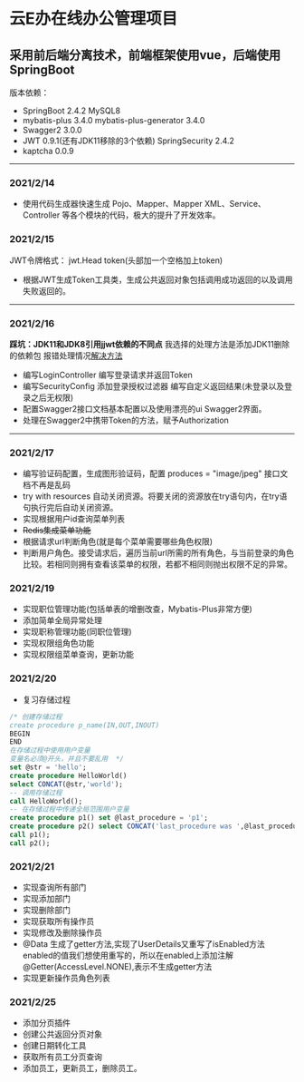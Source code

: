# 云E办在线办公管理项目
## 采用前后端分离技术，前端框架使用vue，后端使用SpringBoot
版本依赖：
- SpringBoot 2.4.2 MySQL8 
- mybatis-plus 3.4.0 mybatis-plus-generator 3.4.0
- Swagger2  3.0.0 
- JWT 0.9.1(还有JDK11移除的3个依赖) SpringSecurity 2.4.2 
- kaptcha 0.0.9
***
### 2021/2/14
- 使用代码生成器快速生成 Pojo、Mapper、Mapper XML、Service、Controller 等各个模块的代码，极大的提升了开发效率。 

### 2021/2/15
JWT令牌格式： jwt.Head token(头部加一个空格加上token)
- 根据JWT生成Token工具类，生成公共返回对象包括调用成功返回的以及调用失败返回的。
***
### 2021/2/16
**踩坑：JDK11和JDK8引用jjwt依赖的不同点**
我选择的处理方法是添加JDK11删除的依赖包 
报错处理情况[解决方法](https://blog.csdn.net/u010748421/article/details/107363925/) 
- 编写LoginController 编写登录请求并返回Token
- 编写SecurityConfig 添加登录授权过滤器 编写自定义返回结果(未登录以及登录之后无权限)
- 配置Swagger2接口文档基本配置以及使用漂亮的ui Swagger2界面。
- 处理在Swagger2中携带Token的方法，赋予Authorization 
***
### 2021/2/17
- 编写验证码配置，生成图形验证码，配置 produces = "image/jpeg" 接口文档不再是乱码
- try with resources 自动关闭资源。将要关闭的资源放在try语句内，在try语句执行完后自动关闭资源。
- 实现根据用户id查询菜单列表
- ~~Redis集成菜单功能~~
- 根据请求url判断角色(就是每个菜单需要哪些角色权限)
- 判断用户角色。接受请求后，遍历当前url所需的所有角色，与当前登录的角色比较。若相同则拥有查看该菜单的权限，若都不相同则抛出权限不足的异常。
### 2021/2/19
- 实现职位管理功能(包括单表的增删改查，Mybatis-Plus非常方便)
- 添加简单全局异常处理
- 实现职称管理功能(同职位管理)
- 实现权限组角色功能
- 实现权限组菜单查询，更新功能
### 2021/2/20
- 复习存储过程
```sql
/* 创建存储过程 
create procedure p_name(IN,OUT,INOUT)
BEGIN 
END
在存储过程中使用用户变量 
变量名必须@开头，并且不要乱用  */
set @str = 'hello';
create procedure HelloWorld()
select CONCAT(@str,'world');
-- 调用存储过程
call HelloWorld();
-- 在存储过程中传递全局范围用户变量 
create procedure p1() set @last_procedure = 'p1';
create procedure p2() select CONCAT('last_procedure was ',@last_procedure);
call p1();
call p2();
```
### 2021/2/21
- 实现查询所有部门
- 实现添加部门
- 实现删除部门
- 实现获取所有操作员
- 实现修改及删除操作员
- @Data 生成了getter方法,实现了UserDetails又重写了isEnabled方法 enabled的值我们想使用重写的，所以在enabled上添加注解@Getter(AccessLevel.NONE),表示不生成getter方法
- 实现更新操作员角色列表
### 2021/2/25
- 添加分页插件
- 创建公共返回分页对象
- 创建日期转化工具
- 获取所有员工分页查询
- 添加员工，更新员工，删除员工。



